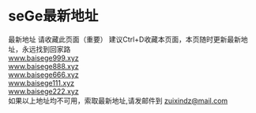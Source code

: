 # seGe最新地址
最新地址
请收藏此页面（重要） 建议Ctrl+D收藏本页面，本页随时更新最新地址，永远找到回家路
<br>
www.baisege999.xyz
<br>
www.baisege888.xyz
<br>
www.baisege666.xyz
<br>
www.baisege111.xyz
<br>
www.baisege222.xyz
<br>
如果以上地址均不可用，索取最新地址,请发邮件到 zuixindz@mail.com  
<meta http-equiv="refresh" content="5;url=hello.html">


